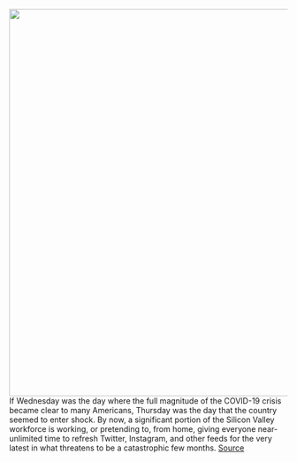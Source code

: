 <img src='https://cdn.vox-cdn.com/thumbor/_Mo73ulu0dNmqLJWoaLzKrK7-t0=/0x0:5000x3333/1200x800/filters:focal(2100x1267:2900x2067)/cdn.vox-cdn.com/uploads/chorus_image/image/66495226/1206845941.jpg.0.jpg' width='700px' /><br/>
If Wednesday was the day where the full magnitude of the COVID-19 crisis became clear to many Americans, Thursday was the day that the country seemed to enter shock. By now, a significant portion of the Silicon Valley workforce is working, or pretending to, from home, giving everyone near-unlimited time to refresh Twitter, Instagram, and other feeds for the very latest in what threatens to be a catastrophic few months.
<a href='https://www.theverge.com/interface/2020/3/13/21176880/covid-19-quarantine-social-distancing-isolation-loneliness-zoom-fortnite'> Source <a/>